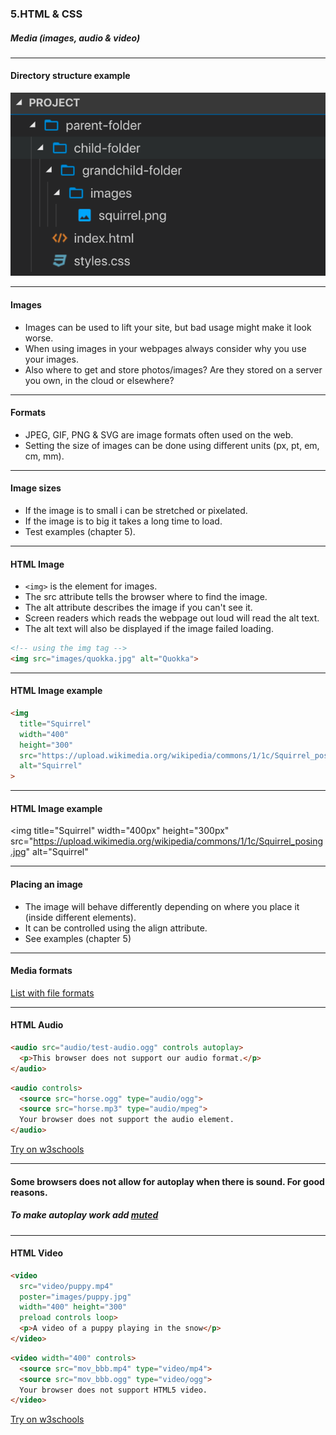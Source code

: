 ### 5.HTML & CSS
##### Media (images, audio & video)

---

#### Directory structure example
<img  src="/media/html-css-images/html-css-5/folder2.png" alt="folder structure">

---

#### Images

* Images can be used to lift your site, but bad usage might make it look worse.
* When using images in your webpages always consider why you use your images.
* Also where to get and store photos/images? Are they stored on a server you own, in the cloud or elsewhere?


---

#### Formats

* JPEG, GIF, PNG & SVG are image formats often used on the web. 
* Setting the size of images can be done using different units (px, pt, em, cm, mm).


---

#### Image sizes

* If the image is to small i can be stretched or pixelated.
* If the image is to big it takes a long time to load.
* Test examples (chapter 5).


---

####  HTML Image

* ```<img>``` is the element for images.
* The src attribute tells the browser where to find the image.
* The alt attribute describes the image if you can't see it.
* Screen readers which reads the webpage out loud will read the alt text.
* The alt text will also be displayed if the image failed loading.

```HTML
<!-- using the img tag -->
<img src="images/quokka.jpg" alt="Quokka">
```


---

####  HTML Image example

```HTML
<img
  title="Squirrel"
  width="400"
  height="300"
  src="https://upload.wikimedia.org/wikipedia/commons/1/1c/Squirrel_posing.jpg"
  alt="Squirrel"
>
```


---

#### HTML Image example
<img
  title="Squirrel"
  width="400px"
  height="300px"
  src="https://upload.wikimedia.org/wikipedia/commons/1/1c/Squirrel_posing.jpg"
  alt="Squirrel"
>

---

#### Placing an image

* The image will behave differently depending on where you place it (inside different elements).
* It can be controlled using the align attribute.
* See examples (chapter 5)


---

#### Media formats
<a href="https://www.w3schools.com/html/html_media.asp">List with file formats</a>

---

####  HTML Audio

```HTML
<audio src="audio/test-audio.ogg" controls autoplay>
  <p>This browser does not support our audio format.</p>
</audio>
```

```HTML
<audio controls>
  <source src="horse.ogg" type="audio/ogg">
  <source src="horse.mp3" type="audio/mpeg">
  Your browser does not support the audio element.
</audio>
```
[Try on w3schools](https://www.w3schools.com/html/tryit.asp?filename=tryhtml5_audio_all)


---

#### Some browsers does not allow for autoplay when there is sound. For good reasons.
##### To make autoplay work add <a href="https://www.w3schools.com/tags/att_video_muted.asp">muted</a>

---

####  HTML Video

```HTML
<video
  src="video/puppy.mp4"
  poster="images/puppy.jpg"
  width="400" height="300"
  preload controls loop>
  <p>A video of a puppy playing in the snow</p>
</video>
```

```HTML
<video width="400" controls>
  <source src="mov_bbb.mp4" type="video/mp4">
  <source src="mov_bbb.ogg" type="video/ogg">
  Your browser does not support HTML5 video.
</video>
```
[Try on w3schools](https://www.w3schools.com/html/tryit.asp?filename=tryhtml5_video_autoplay)